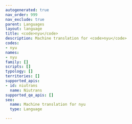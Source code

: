 ```yaml
---
autogenerated: true
nav_order: 999
nav_exclude: true
parent: Languages
layout: language
title: <code>nyu</code>
description: Machine translation for <code>nyu</code>
codes:
- nyu
names:
- nyu
family: []
scripts: []
typology: []
territories: []
supported_apis:
- id: niutrans
  name: Niutrans
supported_qe_apis: []
seo:
  name: Machine translation for nyu
  type: Language

---
```


